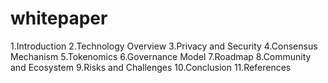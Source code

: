 # whitepaper

1.Introduction
2.Technology Overview
3.Privacy and Security
4.Consensus Mechanism
5.Tokenomics
6.Governance Model
7.Roadmap
8.Community and Ecosystem
9.Risks and Challenges
10.Conclusion
11.References
